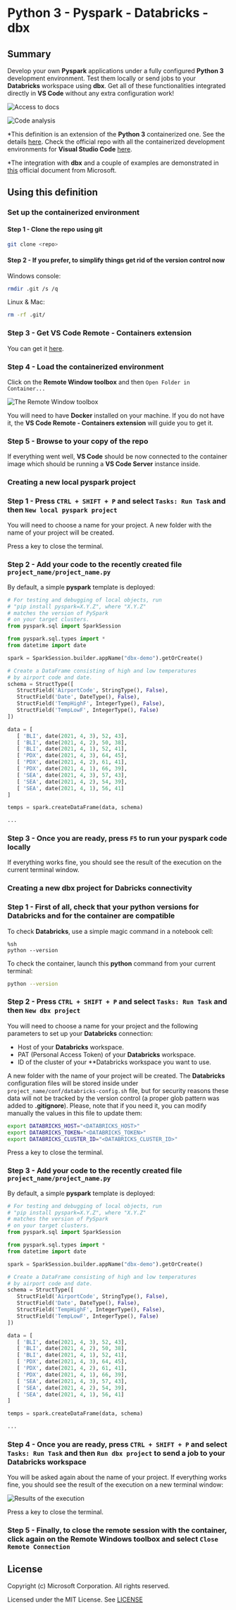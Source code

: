 # Python 3 - Pyspark - Databricks - dbx

## Summary

Develop your own **Pyspark** applications under a fully configured **Python 3** development environment. Test them locally or send jobs to your **Databricks** workspace using **dbx**. Get all of these functionalities integrated directly in **VS Code** without any extra configuration work!

![Access to docs](./README/img/docum.png)

![Code analysis](./README/img/code-analysis.png)

*This definition is an extension of the **Python 3** containerized one. See the details [here](https://github.com/microsoft/vscode-dev-containers/blob/main/containers/python-3/README.md). Check the official repo with all the containerized development environments for **Visual Studio Code** [here](https://github.com/microsoft/vscode-dev-containers).

*The integration with **dbx** and a couple of examples are demonstrated in [this](https://docs.microsoft.com/en-us/azure/databricks/dev-tools/dbx) official document from Microsoft.

## Using this definition

### **Set up the containerized environment**

#### **Step 1** - Clone the repo using **git**

```bash
git clone <repo>
```

#### **Step 2** - If you prefer, to simplify things get rid of the version control now

Windows console:

```bash
rmdir .git /s /q
```

Linux & Mac:

```bash
rm -rf .git/
```
### **Step 3** - Get **VS Code Remote - Containers extension**

You can get it [here](https://aka.ms/vscode-remote/download/containers).

### **Step 4** - Load the containerized environment

Click on the **Remote Window toolbox** and then `Open Folder in Container...`

![The Remote Window toolbox](./README/img/remote-windows-toolbox.png)

You will need to have **Docker** installed on your machine. If you do not have it, the **VS Code Remote - Containers extension** will guide you to get it.

### **Step 5** - Browse to your copy of the repo
If everything went well, **VS Code** should be now connected to the container image which should be running a **VS Code Server** instance inside.

### **Creating a new local pyspark project**

### **Step 1** - Press `CTRL + SHIFT + P` and select `Tasks: Run Task` and then `New local pyspark project`

You will need to choose a name for your project. A new folder with the name of your project will be created.

Press a key to close the terminal.

### **Step 2** - Add your code to the recently created file `project_name/project_name.py`

By default, a simple **pyspark** template is deployed:

```python
# For testing and debugging of local objects, run
# "pip install pyspark=X.Y.Z", where "X.Y.Z"
# matches the version of PySpark
# on your target clusters.
from pyspark.sql import SparkSession

from pyspark.sql.types import *
from datetime import date

spark = SparkSession.builder.appName("dbx-demo").getOrCreate()

# Create a DataFrame consisting of high and low temperatures
# by airport code and date.
schema = StructType([
   StructField('AirportCode', StringType(), False),
   StructField('Date', DateType(), False),
   StructField('TempHighF', IntegerType(), False),
   StructField('TempLowF', IntegerType(), False)
])

data = [
   [ 'BLI', date(2021, 4, 3), 52, 43],
   [ 'BLI', date(2021, 4, 2), 50, 38],
   [ 'BLI', date(2021, 4, 1), 52, 41],
   [ 'PDX', date(2021, 4, 3), 64, 45],
   [ 'PDX', date(2021, 4, 2), 61, 41],
   [ 'PDX', date(2021, 4, 1), 66, 39],
   [ 'SEA', date(2021, 4, 3), 57, 43],
   [ 'SEA', date(2021, 4, 2), 54, 39],
   [ 'SEA', date(2021, 4, 1), 56, 41]
]

temps = spark.createDataFrame(data, schema)

...
```

### **Step 3** - Once you are ready, press `F5` to run your **pyspark** code locally

If everything works fine, you should see the result of the execution on the current terminal window.

### **Creating a new dbx project for Dabricks connectivity**

### **Step 1** - First of all, check that your python versions for **Databricks** and for the container are compatible

To check **Databricks**, use a simple magic command in a notebook cell:

```text
%sh
python --version
```

To check the container, launch this **python** command from your current terminal:

```bash
python --version
```

### **Step 2** - Press `CTRL + SHIFT + P` and select `Tasks: Run Task` and then `New dbx project`

You will need to choose a name for your project and the following parameters to set up your **Databricks** connection:

- Host of your **Databricks** workspace.
- PAT (Personal Access Token) of your **Databricks** workspace.
- ID of the cluster of your **Databricks workspace you want to use. 

A new folder with the name of your project will be created. The **Databricks** configuration files will be stored inside under `project_name/conf/databricks-config.sh` file, but for security reasons these data will not be tracked by the version control (a proper glob pattern was added to **.gitignore**). Please, note that if you need it, you can modify manually the values in this file to update them:

```bash
export DATABRICKS_HOST="<DATABRICKS_HOST>"
export DATABRICKS_TOKEN="<DATABRICKS_TOKEN>"
export DATABRICKS_CLUSTER_ID="<DATABRICKS_CLUSTER_ID>"
```

Press a key to close the terminal.

### **Step 3** - Add your code to the recently created file `project_name/project_name.py`

By default, a simple **pyspark** template is deployed:

```python
# For testing and debugging of local objects, run
# "pip install pyspark=X.Y.Z", where "X.Y.Z"
# matches the version of PySpark
# on your target clusters.
from pyspark.sql import SparkSession

from pyspark.sql.types import *
from datetime import date

spark = SparkSession.builder.appName("dbx-demo").getOrCreate()

# Create a DataFrame consisting of high and low temperatures
# by airport code and date.
schema = StructType([
   StructField('AirportCode', StringType(), False),
   StructField('Date', DateType(), False),
   StructField('TempHighF', IntegerType(), False),
   StructField('TempLowF', IntegerType(), False)
])

data = [
   [ 'BLI', date(2021, 4, 3), 52, 43],
   [ 'BLI', date(2021, 4, 2), 50, 38],
   [ 'BLI', date(2021, 4, 1), 52, 41],
   [ 'PDX', date(2021, 4, 3), 64, 45],
   [ 'PDX', date(2021, 4, 2), 61, 41],
   [ 'PDX', date(2021, 4, 1), 66, 39],
   [ 'SEA', date(2021, 4, 3), 57, 43],
   [ 'SEA', date(2021, 4, 2), 54, 39],
   [ 'SEA', date(2021, 4, 1), 56, 41]
]

temps = spark.createDataFrame(data, schema)

...
```

### **Step 4** - Once you are ready, press `CTRL + SHIFT + P` and select `Tasks: Run Task` and then `Run dbx project` to send a job to your Databricks workspace

You will be asked again about the name of your project. If everything works fine, you should see the result of the execution on a new terminal window:

![Results of the execution](./README/img/results.png)

Press a key to close the terminal.

### **Step 5** - Finally, to close the remote session with the container, click again on the **Remote Windows toolbox** and select `Close Remote Connection`

## License

Copyright (c) Microsoft Corporation. All rights reserved.

Licensed under the MIT License. See [LICENSE](https://github.com/microsoft/vscode-dev-containers/blob/main/LICENSE)
